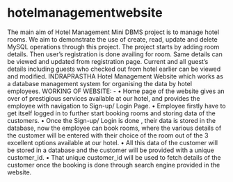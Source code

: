 # hotelmanagementwebsite

The main aim of Hotel Management Mini DBMS project is to manage
hotel rooms. We aim to demonstrate the use of create, read, update
and delete MySQL operations through this project. The project starts
by adding room details. Then user’s registration is done availing for
room. Same details can be viewed and updated from registration
page.
Current and all guest’s details including guests who checked out from
hotel earlier can be viewed and modified.
INDRAPRASTHA Hotel Management Website which works as a
database management system for organising the data by hotel
employees.
WORKING OF WEBSITE: -
• Home page of the website gives an over of prestigious
services available at our hotel, and provides the
employee with navigation to Sign-up/ Login Page.
• Employee firstly have to get itself logged in to further
start booking rooms and storing data of the customers.
• Once the Sign-up/ Login is done , their data is stored in
the database, now the employee can book rooms, where
the various details of the customer will be entered with
their choice of the room out of the 3 excellent options
available at our hotel.
• All this data of the customer will be stored in a database
and the customer will be provided with a unique
customer_id.
• That unique customer_id will be used to fetch details of
the customer once the booking is done through search
engine provided in the website.
